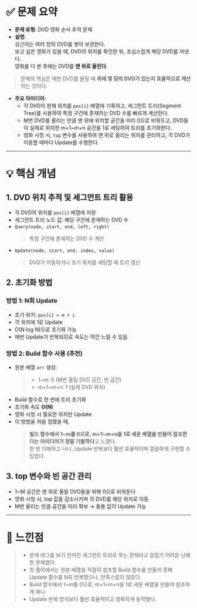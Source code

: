 # ✅ 문제 요약
- **문제 유형**: DVD 영화 순서 추적 문제
- **설명**:  
  상근이는 여러 장의 DVD를 쌓아 보관한다.  
  보고 싶은 영화가 있을 때, DVD의 위치를 확인한 뒤, 조심스럽게 해당 DVD를 꺼낸다.  
  영화를 다 본 후에는 DVD를 **맨 위로 올린다**.  

> 문제의 핵심은 매번 DVD를 올릴 때 **위에 몇 장의 DVD가 있는지 효율적으로 계산**하는 것이다.

- **주요 아이디어**:  
  - 각 DVD의 현재 위치를 `pos[i]` 배열에 기록하고, 세그먼트 트리(Segment Tree)를 사용하여 특정 구간에 존재하는 DVD 수를 빠르게 계산한다.
  - M번 DVD를 올리는 만큼 맨 위에 위치할 공간을 미리 0으로 비워두고, DVD들이 실제로 위치한 m+1~m+n 공간을 1로 세팅하여 트리를 초기화한다.
  - 영화 시청 시, `top` 변수를 사용하여 맨 위로 올리는 위치를 관리하고, 각 DVD가 이동할 때마다 Update를 수행한다.

---

# 💡 핵심 개념

## 1. DVD 위치 추적 및 세그먼트 트리 활용
- 각 DVD의 위치를 `pos[i]` 배열에 저장
- 세그먼트 트리 노드 값: 해당 구간에 존재하는 DVD 수
- `Query(node, start, end, left, right)`  
  > 특정 구간에 존재하는 DVD 수 계산
- `Update(node, start, end, index, value)`  
  > DVD가 이동하거나 초기 위치를 세팅할 때 트리 갱신

## 2. 초기화 방법
### 방법 1: N회 Update
- 초기 위치: `pos[i] = m + i`
- 각 위치에 1로 Update
- O(N log N)으로 초기화 가능
- 매번 Update가 반복되므로 속도는 약간 느릴 수 있음

### 방법 2: Build 함수 사용 (추천)
- 원본 배열 `arr` 생성:
  > - 1~m: 0 (M번 올릴 DVD 공간, 빈 공간)  
  > - m+1~m+n: 1 (실제 DVD 위치)
- Build 함수로 한 번에 트리 초기화
- 초기화 속도 **O(N)**
- 영화 시청 시 필요한 위치만 Update
- 이 방법을 처음 접했을 때,  
  > **빌드 함수에서 1~m를 0으로, m+1~m+n을 1로 세운 배열을 만들어 참조한다는 아이디어가 정말 기발하다**고 느꼈다.  
  한 번 이해하고 나니, Update 반복보다 훨씬 효율적이며 깔끔하게 구현할 수 있었다.

## 3. top 변수와 빈 공간 관리
- 1~M 공간은 맨 위로 올릴 DVD들을 위해 0으로 비워둔다
- 영화 시청 시, top 값을 감소시키며 각 DVD를 해당 위치로 이동
- M번 올리는 만큼 공간을 미리 확보 → 충돌 없이 Update 가능

---

# 📝 느낀점
> - 문제 태그를 보기 전까진 세그먼트 트리로 푸는 문제라고 감잡기 어려운 난해한 문제였다.  
> - 첫 풀이에서는 원본 배열을 적절히 참조할 Build 함수를 만들지 못해 Update 함수를 N회 반복했으나, 만족스럽지 않았다.  
> - Build 함수에서 1~m를 0으로, m+1~m+n을 1로 세운 배열을 만들어 참조하게 짜니  
> - Update 반복 방식보다 훨씬 효율적이고 정확하게 동작했다.
